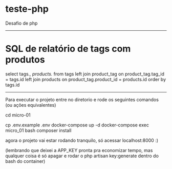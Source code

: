 # teste-php
Desafio de php

--------------------------------------------------------------------------

# SQL de relatório de tags com produtos #

select tags.*, products.*
from tags
left join product_tag on product_tag.tag_id = tags.id
left join products on product_tag.product_id = products.id
order by tags.id

---------------------------------------------------------------------------

Para executar o projeto entre no diretorio e rode os seguintes comandos (ou ações equivalentes)

cd micro-01

cp .env.example .env
docker-compose up -d
docker-compose exec micro_01 bash
composer install

agora o projeto vai estar rodando tranquilo, só acessar localhost:8000 :)

(lembrando que deixei a APP_KEY pronta pra economizar tempo, mas qualquer coisa é só apagar e rodar o php artisan key:generate dentro do bash do container)
